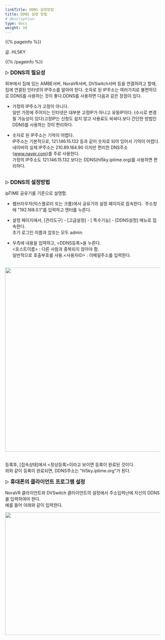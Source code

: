 ```yaml
---
linkTitle: DDNS 설정방법
title: DDNS 설정 방법
# description:
type: docs
weight: 10
---
```


{{% pageinfo %}}

글. HL5KY

{{% /pageinfo %}}


▷ <b><span style="font-size:120%">DDNS의 필요성</span></b>

외부에서 집에 있는 AMBE서버, NoraVR서버, DVSwitch서버 등을 연결하려고 할때, 집에 연결된 인터넷의 IP주소를 알아야 한다. 숫자로 된 IP주소는 여러가지로 불편하므로 DDNS를 사용하는 것이 좋다.DDNS를 사용하면 다음과 같은 장점이 있다.

- 가정의 IP주소가 고정이 아니다.<br>
일반 가정에 주어지는 인터넷은 대부분 고정IP가 아니고 유동IP이다. (수시로 변경될 가능성이 있다)고정IP는 신청도 쉽지 않고 사용료도 비싸다.보다 간단한 방법인 DDNS를 사용하는 것이 편리하다.

- 숫자로 된 IP주소는 기억이 어렵다.<br>
IP주소는 기본적으로, 121.146.15.132 등과 같이 숫자로 되어 있어서 기억이 어렵다.<br>
네이버의 실제 IP주소는 210.89.164.90 이지만 편리한 DNS주소(www.naver.com)를 주로 사용한다.<br>
가정의 IP주소도 121.146.15.132 보다는 DDNS(hl5ky.iptime.org)를 사용하면 편리하다.
<br><br>

▷ <b><span style="font-size:120%">DDNS의 설정방법</span></b>

ipTIME 공유기를 기준으로 설명함.<br>

- 웹브라우저(익스플로러 또는 크롬)에서 공유기의 설정 페이지로 접속한다.  주소창에 "192.168.0.1"를 입력하고 엔터를 누른다.<br>

- 설정 페이지에서, [관리도구] - [고급설정] - [ 특수기능] - [DDNS설정] 메뉴로 접속한다.<br>
  초기 로그인 이름과 암호는 모두 admin<br>

- 우측에 내용을 입력하고, <DDNS등록>을 누른다.<br>
   <호스트이름> : 다른 사람과 중복되지 않아야 함.<br>
   일반적으로 호출부호를 사용.<사용자ID> : 이메일주소를 입력한다.<br><br>

<img src="/networks/img/ddns_1.png" style="width:850px;height:600"><br><br>

등록후, [접속상태]에서 <정상등록>이라고 보이면 등록이 완료된 것이다.<br>
위와 같이 등록이 완료되면, DDNS주소는 "hl5ky.iptime.org"가 된다.<br>


▷ <b><span style="font-size:120%">휴대폰의 클라이언트 프로그램 설정</span></b>

NoraVR 클라이언트와 DVSwitch 클라이언트의 설정에서 주소입력난에 자신의 DDNS를 입력하여야 한다.<br>
예를 들어 아래와 같이 입력한다.<br>

<img src="/networks/img/ddns_2.png" style="width:600px;height:400"><br>